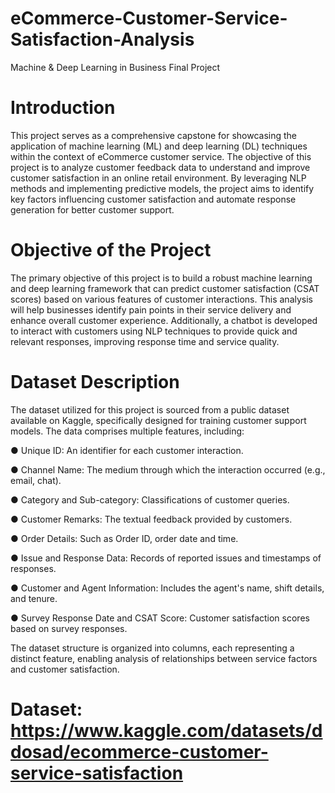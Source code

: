 # eCommerce-Customer-Service-Satisfaction-Analysis
Machine &amp; Deep Learning in Business Final Project


# Introduction

This project serves as a comprehensive capstone for showcasing the application of machine
learning (ML) and deep learning (DL) techniques within the context of eCommerce customer
service. The objective of this project is to analyze customer feedback data to understand and
improve customer satisfaction in an online retail environment. By leveraging NLP methods and
implementing predictive models, the project aims to identify key factors influencing customer
satisfaction and automate response generation for better customer support.

# Objective of the Project

The primary objective of this project is to build a robust machine learning and deep learning
framework that can predict customer satisfaction (CSAT scores) based on various features of
customer interactions. This analysis will help businesses identify pain points in their service
delivery and enhance overall customer experience. Additionally, a chatbot is developed to
interact with customers using NLP techniques to provide quick and relevant responses,
improving response time and service quality.

# Dataset Description

The dataset utilized for this project is sourced from a public dataset available on Kaggle,
specifically designed for training customer support models. The data comprises multiple
features, including:

● Unique ID: An identifier for each customer interaction.

● Channel Name: The medium through which the interaction occurred (e.g., email, chat).

● Category and Sub-category: Classifications of customer queries.

● Customer Remarks: The textual feedback provided by customers.

● Order Details: Such as Order ID, order date and time.

● Issue and Response Data: Records of reported issues and timestamps of responses.

● Customer and Agent Information: Includes the agent's name, shift details, and tenure.

● Survey Response Date and CSAT Score: Customer satisfaction scores based on
survey responses.

The dataset structure is organized into columns, each representing a distinct feature, enabling
analysis of relationships between service factors and customer satisfaction.

# Dataset: https://www.kaggle.com/datasets/ddosad/ecommerce-customer-service-satisfaction
